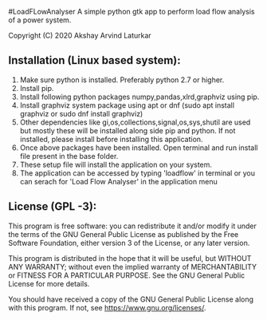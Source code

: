 #LoadFLowAnalyser
A simple python gtk app to perform load flow analysis of a power system.

Copyright (C) 2020 Akshay Arvind Laturkar


Installation (Linux based system):
----------------------------------
1) Make sure python is installed. Preferably python 2.7 or higher.
2) Install pip.
3) Install following python packages numpy,pandas,xlrd,graphviz using pip.
4) Install graphviz system package using apt or dnf (sudo apt install graphviz or sudo dnf install graphviz)
5) Other dependencies like gi,os,collections,signal,os,sys,shutil are used but mostly 
   these will be installed along side pip and python. If not installed,
   please install before installing this application.
6) Once above packages have been installed. Open terminal and run
   install file present in the base folder.
7) These setup file will install the application on your system.
8) The application can be accessed by typing 'loadflow' in terminal or
   you can serach for 'Load Flow Analyser' in the application menu
   
License (GPL -3):
-----------------

This program is free software: you can redistribute it 
and/or modify it under the terms of the GNU General 
Public License as published by the Free Software 
Foundation, either version 3 of the License, or
any later version.

This program is distributed in the hope that it will be 
useful, but WITHOUT ANY WARRANTY; without even the 
implied warranty of MERCHANTABILITY or FITNESS FOR A 
PARTICULAR PURPOSE.  See the GNU General Public License 
for more details.

You should have received a copy of the GNU General Public 
License along with this program.
If not, see <https://www.gnu.org/licenses/>.
